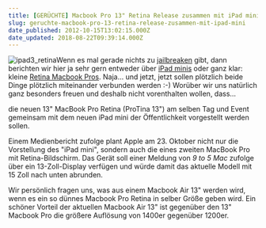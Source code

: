 ```yaml
---
title: [GERÜCHTE] Macbook Pro 13" Retina Release zusammen mit iPad mini
slug: geruchte-macbook-pro-13-retina-release-zusammen-mit-ipad-mini
date_published: 2012-10-15T13:02:15.000Z
date_updated: 2018-08-22T09:39:14.000Z
---
```


![ipad3_retina](//picdump.thafaker.de/2012/03/ipad3_retina-125x125.jpg)Wenn es mal gerade nichts zu [jailbreaken](__GHOST_URL__/how-to-jailbreak-anleitung-tethered-ios-6-mit-redsn0w/) gibt, dann berichten wir hier ja sehr gern entweder über [iPad minis](__GHOST_URL__/geruchte-preise-des-ipad-mini-geleaked/) oder ganz klar: kleine [Retina Macbook Pros](__GHOST_URL__/apple-produziert-bereits-133-retina-displays/). Naja... und jetzt, jetzt sollen plötzlich beide Dinge plötzlich miteinander verbunden werden :-) Worüber wir uns natürlich ganz besonders freuen und deshalb nicht vorenthalten wollen, dass… 

die neuen 13" MacBook Pro Retina (ProTina 13") am selben Tag und Event gemeinsam mit dem neuen iPad mini der Öffentlichkeit vorgestellt werden sollen.

Einem Medienbericht zufolge plant Apple am 23. Oktober nicht nur die Vorstellung des "iPad mini", sondern auch die eines zweiten MacBook Pro mit Retina-Bildschirm. Das Gerät soll einer Meldung von *9 to 5 Mac* zufolge über ein 13-Zoll-Display verfügen und würde damit das aktuelle Modell mit 15 Zoll nach unten abrunden.

Wir persönlich fragen uns, was aus einem Macbook Air 13" werden wird, wenn es ein so dünnes Macbook Pro Retina in selber Größe geben wird. Ein schöner Vorteil der aktuellen Macbook Air 13" ist gegenüber den 13" Macbook Pro die größere Auflösung von 1400er gegenüber 1200er.
